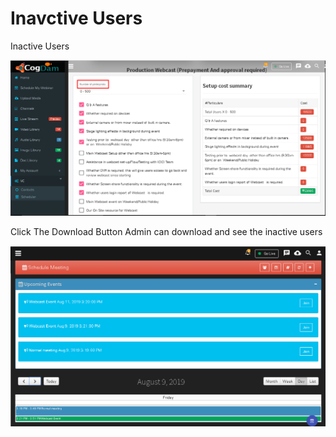 # Inavctive Users

Inactive Users

![](../../.gitbook/assets/image%20%2872%29.png)

Click The Download Button Admin can download and see the inactive users

![](../../.gitbook/assets/image%20%28134%29.png)



